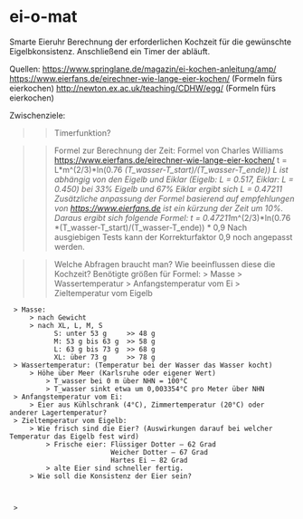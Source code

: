 # ei-o-mat
Smarte Eieruhr
Berechnung der erforderlichen Kochzeit für die gewünschte Eigelbkonsistenz.
Anschließend ein Timer der abläuft.

Quellen: 
  https://www.springlane.de/magazin/ei-kochen-anleitung/amp/
  https://www.eierfans.de/eirechner-wie-lange-eier-kochen/ (Formeln fürs eierkochen)
  http://newton.ex.ac.uk/teaching/CDHW/egg/ (Formeln fürs eierkochen)

Zwischenziele:

>> Timerfunktion?

>> Formel zur Berechnung der Zeit:
   Formel von Charles Williams  https://www.eierfans.de/eirechner-wie-lange-eier-kochen/
     t = L*m^(2/3)*ln(0.76 *(T_wasser-T_start)/(T_wasser-T_ende))
     L   ist abhängig von den Eigelb und Eiklar (Eigelb: L = 0.517, Eiklar: L = 0.450)
         bei 33% Eigelb und 67% Eiklar ergibt sich 
     L = 0.47211
     Zusätzliche anpassung der Formel basierend auf empfehlungen von https://www.eierfans.de ist ein kürzung der Zeit um 10%.
   Daraus ergibt sich folgende Formel:
     t = 0.47211*m^(2/3)*ln(0.76 *(T_wasser-T_start)/(T_wasser-T_ende)) * 0,9
     Nach ausgiebigen Tests kann der Korrekturfaktor 0,9 noch angepasst werden.
    
>> Welche Abfragen braucht man? Wie beeinflussen diese die Kochzeit?
       Benötigte größen für Formel: 
         > Masse
         > Wassertemperatur
         > Anfangstemperatur vom  Ei
         > Zieltemperatur vom Eigelb
  
     > Masse: 
         > nach Gewicht
         > nach XL, L, M, S
               S: unter 53 g     >> 48 g
               M: 53 g bis 63 g  >> 58 g
               L: 63 g bis 73 g  >> 68 g
               XL: über 73 g     >> 78 g
     > Wassertemperatur: (Temperatur bei der Wasser das Wasser kocht)
         > Höhe über Meer (Karlsruhe oder eigener Wert)      
             > T_wasser bei 0 m über NHN = 100°C
             > T_wasser sinkt etwa um 0,003354°C pro Meter über NHN
     > Anfangstemperatur vom Ei:
         > Eier aus Kühlschrank (4°C), Zimmertemperatur (20°C) oder anderer Lagertemperatur?
     > Zieltemperatur vom Eigelb:
         > Wie frisch sind die Eier? (Auswirkungen darauf bei welcher Temperatur das Eigelb fest wird)
             > Frische eier: Flüssiger Dotter – 62 Grad
                             Weicher Dotter – 67 Grad
                             Hartes Ei – 82 Grad
             > alte Eier sind schneller fertig. 
         > Wie soll die Konsistenz der Eier sein? 
     
    
     
     > 
